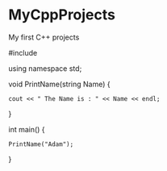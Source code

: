 # MyCppProjects
My first C++ projects

#include <iostream>

using namespace std;

void PrintName(string Name)
{

	cout << " The Name is : " << Name << endl;

}

int main()
{
	
	PrintName("Adam");

}
